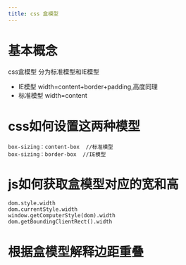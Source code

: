 ```yaml
---
title: css 盒模型
---
```

# 基本概念
css盒模型 分为标准模型和IE模型
* IE模型 width=content+border+padding,高度同理
* 标准模型 width=content

# css如何设置这两种模型
```
box-sizing：content-box  //标准模型
box-sizing：border-box  //IE模型
```

# js如何获取盒模型对应的宽和高
```
dom.style.width
dom.currentStyle.width
window.getComputerStyle(dom).width
dom.getBoundingClientRect().width
```


# 根据盒模型解释边距重叠


